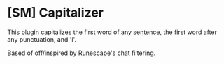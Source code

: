 [SM] Capitalizer
===============

This plugin capitalizes the first word of any sentence, the first word after any punctuation, and 'i'.

Based of off/inspired by Runescape's chat filtering.
